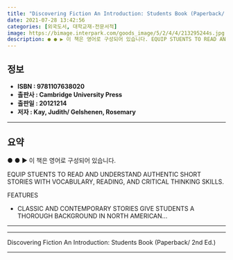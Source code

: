 ```yaml
---
title: "Discovering Fiction An Introduction: Students Book (Paperback/ 2nd Ed.)"
date: 2021-07-28 13:42:56
categories: [외국도서, 대학교재-전문서적]
image: https://bimage.interpark.com/goods_image/5/2/4/4/213295244s.jpg
description: ● ● ▶ 이 책은 영어로 구성되어 있습니다. EQUIP STUENTS TO READ AND UNDERSTAND AUTHENTIC SHORT STORIES WITH VOCABULARY, READING, AND CRITICAL THINKING SKILLS. FEATURES -
---
```


## **정보**

- **ISBN : 9781107638020**
- **출판사 : Cambridge University Press**
- **출판일 : 20121214**
- **저자 : Kay, Judith/ Gelshenen, Rosemary**

------



## **요약**

●  ●  ▶ 이 책은 영어로 구성되어 있습니다.

EQUIP STUENTS TO READ AND UNDERSTAND AUTHENTIC SHORT STORIES WITH VOCABULARY, READING, AND CRITICAL THINKING SKILLS. 

FEATURES

- CLASSIC AND CONTEMPORARY STORIES GIVE STUDENTS A THOROUGH BACKGROUND IN NORTH AMERICAN... 

------



------


Discovering Fiction An Introduction: Students Book (Paperback/ 2nd Ed.) 

------


